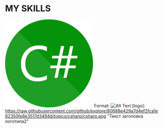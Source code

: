 # MY SKILLS

![GitHub Logo](https://raw.githubusercontent.com/github/explore/80688e429a7d4ef2fca1e82350fe8e3517d3494d/topics/csharp/csharp.png)
Format: ![Alt Text](url)
[logo]: https://raw.githubusercontent.com/github/explore/80688e429a7d4ef2fca1e82350fe8e3517d3494d/topics/csharp/csharp.png "Текст заголовка логотипа2"